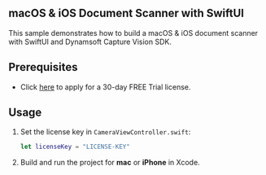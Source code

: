 ## macOS & iOS Document Scanner with SwiftUI
This sample demonstrates how to build a macOS & iOS document scanner with SwiftUI and Dynamsoft Capture Vision SDK.
    
## Prerequisites
- Click [here](https://www.dynamsoft.com/customer/license/trialLicense/?product=dcv&package=cross-platform) to apply for a 30-day FREE Trial license.

## Usage
1. Set the license key in `CameraViewController.swift`:

    ```swift
    let licenseKey = "LICENSE-KEY"
    ```

2. Build and run the project for **mac** or **iPhone** in Xcode.

